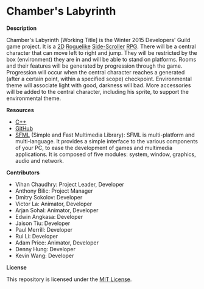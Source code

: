 # Chamber's Labyrinth

**Description**

  Chamber's Labyrinth [Working Title] is the Winter 2015 Developers' Guild game project. It is a [2D](http://en.wikipedia.org/wiki/2D_computer_graphics) [Roguelike](http://en.wikipedia.org/wiki/Roguelike) [Side-Scroller](http://en.wikipedia.org/wiki/Side-scrolling_video_game) [RPG](http://en.wikipedia.org/wiki/Role-playing_video_game).
  There will be a central character that can move left to right and jump. They will be restricted by the box (environment) they are in and will be able to stand on platforms. 
  Rooms and their features will be generated by progression through the game. Progression will occur when the central character reaches a generated (after a certain point, within a specified scope) checkpoint.
  Environmental theme will associate light with good, darkness will bad. More accessories will be added to the central character, including his sprite, to support the environmental theme.
  
**Resources**

- [C++](http://en.wikipedia.org/wiki/C%2B%2B)
- [GitHub](https://github.com/)
- [SFML](http://www.sfml-dev.org/) (Simple and Fast Multimedia Library): SFML is multi-platform and multi-language. It provides a simple interface to the various components of your PC, to ease the development of games and multimedia applications. It is composed of five modules: system, window, graphics, audio and network.

**Contributors**

- Vihan Chaudhry: Project Leader, Developer
- Anthony Bilic: Project Manager
- Dmitry Sokolov: Developer
- Victor La: Animator, Developer
- Arjan Sohal: Animator, Developer
- Edwin Angkasa: Developer
- Jaison Tiu: Developer
- Paul Merrill: Developer
- Rui Li: Developer
- Adam Price: Animator, Developer
- Denny Hung: Developer
- Kevin Wang: Developer

**License**

This repository is licensed under the [MIT License](http://en.wikipedia.org/wiki/MIT_License).
